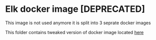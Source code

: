 # Elk docker image [DEPRECATED]

This image is not used anymore it is split into 3 seprate docker images

This folder contains tweaked version of docker image located [here](https://hub.docker.com/r/sebp/elk/)